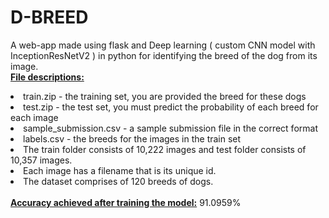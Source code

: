 # D-BREED
A web-app made using flask and Deep learning ( custom CNN model with InceptionResNetV2 ) in python for identifying the breed of the dog from its image.<br>
<ins><b>File descriptions:</b></ins>
<li> train.zip - the training set, you are provided the breed for these dogs</li>
<li> test.zip - the test set, you must predict the probability of each breed for each image </li>
<li> sample_submission.csv - a sample submission file in the correct format </li>
<li> labels.csv - the breeds for the images in the train set </li>
<li> The train folder consists of 10,222 images and test folder consists of 10,357 images.</li>
<li> Each image has a filename that is its unique id. </li>
<li> The dataset comprises of 120 breeds of dogs. </li><br>
<ins><b>Accuracy achieved after training the model:</b></ins>  91.0959%
